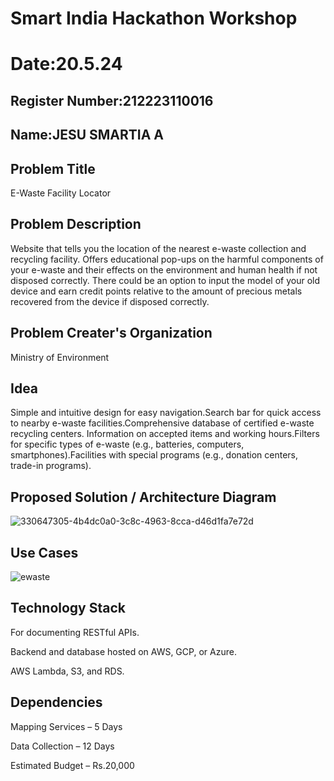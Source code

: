 # Smart India Hackathon Workshop
# Date:20.5.24
## Register Number:212223110016
## Name:JESU SMARTIA A
## Problem Title
E-Waste Facility Locator
## Problem Description
Website that tells you the location of the nearest e-waste collection and recycling facility. Offers educational pop-ups on the harmful components of your e-waste and their effects on the environment and human health if not disposed correctly. There could be an option to input the model of your old device and earn credit points relative to the amount of precious metals recovered from the device if disposed correctly.
## Problem Creater's Organization
Ministry of Environment

## Idea
Simple and intuitive design for easy navigation.Search bar for quick access to nearby e-waste facilities.Comprehensive database of certified e-waste recycling centers. Information on accepted items and working hours.Filters for specific types of e-waste (e.g., batteries, computers, smartphones).Facilities with special programs (e.g., donation centers, trade-in programs).

## Proposed Solution / Architecture Diagram

![330647305-4b4dc0a0-3c8c-4963-8cca-d46d1fa7e72d](https://github.com/jesu-smartia05/SIHPS/assets/148514819/272146cb-894b-4af9-b6d1-69232cf2734b)

## Use Cases

![ewaste](https://github.com/jesu-smartia05/SIHPS/assets/148514819/efd86c2a-4990-4bad-85e6-2b139acad378)

## Technology Stack
For documenting RESTful APIs.

Backend and database hosted on AWS, GCP, or Azure.

AWS Lambda, S3, and RDS.

## Dependencies
Mapping Services – 5 Days

Data Collection – 12 Days

Estimated Budget – Rs.20,000
